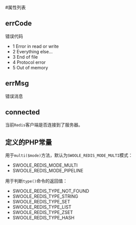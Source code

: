 #属性列表

errCode
-----
错误代码

* 1  Error in read or write
* 2  Everything else...
* 3  End of file
* 4  Protocol error
* 5  Out of memory

errMsg
-----
错误消息

connected
---
当前`Redis`客户端是否连接到了服务器。


定义的PHP常量
-----
用于`multi($mode)`方法，默认为`SWOOLE_REDIS_MODE_MULTI`模式：

* SWOOLE_REDIS_MODE_MULTI
* SWOOLE_REDIS_MODE_PIPELINE

用于判断`type()`命令的返回值：

* SWOOLE_REDIS_TYPE_NOT_FOUND
* SWOOLE_REDIS_TYPE_STRING
* SWOOLE_REDIS_TYPE_SET
* SWOOLE_REDIS_TYPE_LIST
* SWOOLE_REDIS_TYPE_ZSET
* SWOOLE_REDIS_TYPE_HASH